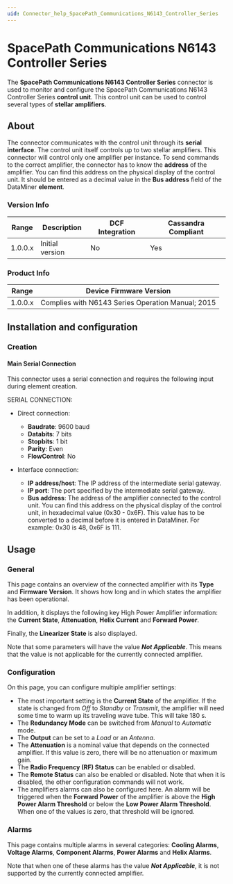 ```yaml
---
uid: Connector_help_SpacePath_Communications_N6143_Controller_Series
---
```


# SpacePath Communications N6143 Controller Series

The **SpacePath Communications N6143 Controller Series** connector is used to monitor and configure the SpacePath Communications N6143 Controller Series **control unit**. This control unit can be used to control several types of **stellar amplifiers**.

## About

The connector communicates with the control unit through its **serial interface**. The control unit itself controls up to two stellar amplifiers. This connector will control only one amplifier per instance. To send commands to the correct amplifier, the connector has to know the **address** of the amplifier. You can find this address on the physical display of the control unit. It should be entered as a decimal value in the **Bus address** field of the DataMiner **element**.

### Version Info

| **Range** | **Description** | **DCF Integration** | **Cassandra Compliant** |
|------------------|-----------------|---------------------|-------------------------|
| 1.0.0.x          | Initial version | No                  | Yes                     |

### Product Info

| **Range** | **Device Firmware Version**                       |
|------------------|---------------------------------------------------|
| 1.0.0.x          | Complies with N6143 Series Operation Manual; 2015 |

## Installation and configuration

### Creation

#### Main Serial Connection

This connector uses a serial connection and requires the following input during element creation.

SERIAL CONNECTION:

- Direct connection:

  - **Baudrate**: 9600 baud
  - **Databits**: 7 bits
  - **Stopbits**: 1 bit
  - **Parity**: Even
  - **FlowControl**: No

- Interface connection:

  - **IP address/host**: The IP address of the intermediate serial gateway.
  - **IP port**: The port specified by the intermediate serial gateway.
  - **Bus address**: The address of the amplifier connected to the control unit.
    You can find this address on the physical display of the control unit, in hexadecimal value (0x30 - 0x6F). This value has to be converted to a decimal before it is entered in DataMiner. For example: 0x30 is 48, 0x6F is 111.

## Usage

### General

This page contains an overview of the connected amplifier with its **Type** and **Firmware Version**. It shows how long and in which states the amplifier has been operational.

In addition, it displays the following key High Power Amplifier information: the **Current State**, **Attenuation**, **Helix Current** and **Forward Power**.

Finally, the **Linearizer State** is also displayed.

Note that some parameters will have the value ***Not Applicable***. This means that the value is not applicable for the currently connected amplifier.

### Configuration

On this page, you can configure multiple amplifier settings:

- The most important setting is the **Current State** of the amplifier. If the state is changed from *Off* to *Standby* or *Transmit*, the amplifier will need some time to warm up its traveling wave tube. This will take 180 s.
- The **Redundancy Mode** can be switched from *Manual* to *Automatic* mode.
- The **Output** can be set to a *Load* or an *Antenna*.
- The **Attenuation** is a nominal value that depends on the connected amplifier. If this value is zero, there will be no attenuation or maximum gain.
- The **Radio Frequency (RF) Status** can be enabled or disabled.
- The **Remote Status** can also be enabled or disabled. Note that when it is disabled, the other configuration commands will not work.
- The amplifiers alarms can also be configured here. An alarm will be triggered when the **Forward Power** of the amplifier is above the **High Power Alarm Threshold** or below the **Low Power Alarm Threshold**. When one of the values is zero, that threshold will be ignored.

### Alarms

This page contains multiple alarms in several categories: **Cooling Alarms**, **Voltage Alarms**, **Component Alarms**, **Power Alarms** and **Helix Alarms**.

Note that when one of these alarms has the value ***Not Applicable***, it is not supported by the currently connected amplifier.
